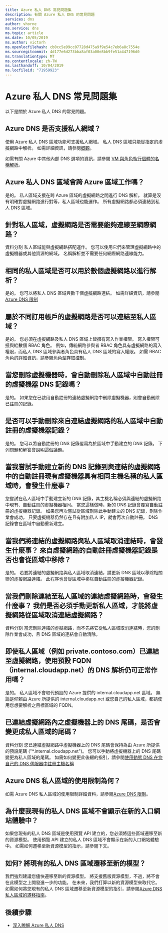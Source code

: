 ```yaml
---
title: Azure 私人 DNS 常見問題集
description: 有關 Azure 私人 DNS 的常見問題
services: dns
author: vhorne
ms.service: dns
ms.topic: article
ms.date: 10/05/2019
ms.author: victorh
ms.openlocfilehash: cb0cc5e99cc07728d475a9f9e54c7eb6a8c7554e
ms.sourcegitcommit: 4d177e6d273bba8af03a00e8bb9fe51a447196d0
ms.translationtype: MT
ms.contentlocale: zh-TW
ms.lasthandoff: 10/04/2019
ms.locfileid: "71959923"
---
```

# <a name="azure-private-dns-faq"></a>Azure 私人 DNS 常見問題集

以下是關於 Azure 私人 DNS 的常見問題。

## <a name="does-azure-dns-support-private-domains"></a>Azure DNS 是否支援私人網域？

使用 Azure 私人 DNS 區域功能可支援私人網域。 私人 DNS 區域只能從指定的虛擬網路中解析。 如需詳細資訊，請參閱[概觀](private-dns-overview.md)。

如需有關 Azure 中其他內部 DNS 選項的資訊，請參閱 [VM 與角色執行個體的名稱解析](../virtual-network/virtual-networks-name-resolution-for-vms-and-role-instances.md)。

## <a name="will-azure-private-dns-zones-work-across-azure-regions"></a>Azure 私人 DNS 區域會跨 Azure 區域工作嗎？

是的。 私人區域支援在跨 Azure 區域的虛擬網路之間進行 DNS 解析。 就算是沒有明確對虛擬網路進行對等，私人區域也能運作。 所有虛擬網路都必須連結到私人 DNS 區域。

## <a name="is-connectivity-to-the-internet-from-virtual-networks-required-for-private-zones"></a>針對私人區域，虛擬網路是否需要能夠連線至網際網路？

資料分割 私人區域能與虛擬網路搭配運作。 您可以使用它們來管理虛擬網路中的虛擬機器或其他資源的網域。 名稱解析並不需要任何網際網路連線能力。

## <a name="can-the-same-private-zone-be-used-for-several-virtual-networks-for-resolution"></a>相同的私人區域是否可以用於數個虛擬網路以進行解析？

是的。 您可以將私人 DNS 區域與數千個虛擬網路連結。 如需詳細資訊，請參閱[Azure DNS 限制](https://docs.microsoft.com/azure/azure-subscription-service-limits#azure-dns-limits)

## <a name="can-a-virtual-network-that-belongs-to-a-different-subscription-be-linked-to-a-private-zone"></a>屬於不同訂用帳戶的虛擬網路是否可以連結至私人區域？

是的。 您必須在虛擬網路及私人 DNS 區域上皆擁有寫入作業權限。 寫入權限可授與給數個 RBAC 角色。 例如，傳統網路參與者 RBAC 角色具有虛擬網路的寫入權限，而私人 DNS 區域參與者角色具有私人 DNS 區域的寫入權限。 如需 RBAC 角色的詳細資訊，請參閱[角色型存取控制](../role-based-access-control/overview.md)。

## <a name="will-the-automatically-registered-virtual-machine-dns-records-in-a-private-zone-be-automatically-deleted-when-you-delete-the-virtual-machine"></a>當您刪除虛擬機器時，會自動刪除私人區域中自動註冊的虛擬機器 DNS 記錄嗎？

是的。 如果您在已啟用自動註冊的連結虛擬網路中刪除虛擬機器，則會自動刪除已註冊的記錄。

## <a name="can-an-automatically-registered-virtual-machine-record-in-a-private-zone-from-a-linked-virtual-network-be-deleted-manually"></a>是否可以手動刪除來自連結虛擬網路的私人區域中自動註冊的虛擬機器記錄？

是的。 您可以將自動註冊的 DNS 記錄覆寫為於區域中手動建立的 DNS 記錄。 下列問題和解答會說明這個議題。

## <a name="what-happens-when-i-try-to-manually-create-a-new-dns-record-into-a-private-zone-that-has-the-same-hostname-as-an-automatically-registered-existing-virtual-machine-in-a-linked-virtual-network"></a>當我嘗試手動建立新的 DNS 記錄到與連結的虛擬網路中的自動註冊現有虛擬機器具有相同主機名稱的私人區域時，會發生什麼事？

您嘗試在私人區域中手動建立新的 DNS 記錄，其主機名稱必須與連結的虛擬網路中現有、自動註冊的虛擬機器相同。 當您這樣做時，新的 DNS 記錄會覆寫自動註冊的虛擬機器記錄。 如果您再次嘗試從區域刪除此手動建立的 DNS 記錄，刪除作業會成功。 只要虛擬機器仍然存在且有附加私人 IP，就會再次自動註冊。 DNS 記錄會在區域中自動重新建立。

## <a name="what-happens-when-we-unlink-a-linked-virtual-network-from-a-private-zone-will-the-automatically-registered-virtual-machine-records-from-the-virtual-network-be-removed-from-the-zone-too"></a>當我們將連結的虛擬網路與私人區域取消連結時，會發生什麼事？ 來自虛擬網路的自動註冊虛擬機器記錄是否也會從區域中移除？

是的。 若要將連結的虛擬網路與私人區域取消連結，請更新 DNS 區域以移除相關聯的虛擬網路連結。 此程序也會從區域中移除自動註冊的虛擬機器記錄。

## <a name="what-happens-when-we-delete-a-linked-virtual-network-thats-linked-to-a-private-zone-do-we-have-to-manually-update-the-private-zone-to-unlink-the-virtual-network-as-a-linked-virtual-network-from-the-zone"></a>當我們刪除連結至私人區域的連結虛擬網路時，會發生什麼事？ 我們是否必須手動更新私人區域，才能將虛擬網路從區域取消連結虛擬網路？

資料分割 當您刪除連結的虛擬網路，而不先將它從私人區域取消連結時，您的刪除作業會成功，且 DNS 區域的連結會自動清除。

## <a name="will-dns-resolution-by-using-the-default-fqdn-internalcloudappnet-still-work-even-when-a-private-zone-for-example-privatecontosocom-is-linked-to-a-virtual-network"></a>即使私人區域（例如 private.contoso.com）已連結至虛擬網路，使用預設 FQDN （internal.cloudapp.net）的 DNS 解析仍可正常作用嗎？

是的。 私人區域不會取代預設的 Azure 提供的 internal.cloudapp.net 區域。 無論是仰賴由 Azure 所提供的 internal.cloudapp.net 或您自己的私人區域，都請使用您想要解析之目標區域的 FQDN。

## <a name="will-the-dns-suffix-on-virtual-machines-within-a-linked-virtual-network-be-changed-to-that-of-the-private-zone"></a>已連結虛擬網路內之虛擬機器上的 DNS 尾碼，是否會變更成私人區域的尾碼？

資料分割 您已連結虛擬網路中虛擬機器上的 DNS 尾碼會保持為由 Azure 所提供的預設尾碼 ("*.internal.cloudapp.net")。 您可以手動將虛擬機器上的 DNS 尾碼變更為私人區域的尾碼。
如需如何變更此後綴的指引，請參閱[使用動態 DNS 在您自己的 DNS 伺服器中註冊主機名稱](https://docs.microsoft.com/azure/virtual-network/virtual-networks-name-resolution-ddns#windows-clients)

## <a name="what-are-the-usage-limits-for-azure-dns-private-zones"></a>Azure DNS 私人區域的使用限制為何？

如需 Azure DNS 私人區域的使用限制詳細資料，請參閱[Azure DNS 限制](https://docs.microsoft.com/azure/azure-subscription-service-limits#azure-dns-limits)。

## <a name="why-dont-my-existing-private-dns-zones-show-up-in-new-portal-experience"></a>為什麼我現有的私人 DNS 區域不會顯示在新的入口網站體驗中？

如果您現有的私人 DNS 區域是使用預覽 API 建立的，您必須將這些區域遷移至新的資源模型。 使用預覽 API 建立的私人 DNS 區域不會顯示在新的入口網站體驗中。 如需如何遷移至新資源模型的指示，請參閱下文。

## <a name="how-do-i-migrate-my-existing-private-dns-zones-to-the-new-model"></a>如何? 將現有的私人 DNS 區域遷移至新的模型？

我們強烈建議您儘快遷移至新的資源模型。 將支援舊版資源模型，不過，將不會在此模型之上開發進一步的功能。 在未來，我們打算以新的資源模型來取代它。 如需如何將您現有的私人 DNS 區域遷移至新資源模型的指引，請參閱[Azure DNS 私人區域的遷移指南](private-dns-migration-guide.md)。

## <a name="next-steps"></a>後續步驟

- [深入瞭解 Azure 私人 DNS](private-dns-overview.md)
